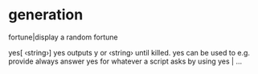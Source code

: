 # generation

fortune|display a random fortune

yes[ ‹string›]
yes outputs y or ‹string› until killed.
yes can be used to e.g. provide always answer yes for whatever a script asks by using yes | ...